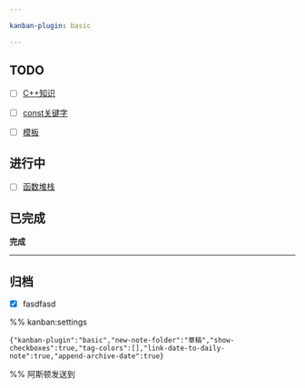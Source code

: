 ```yaml
---

kanban-plugin: basic

---
```


## TODO

- [ ] [C++知识](草稿/C++学习/C++知识.md)
- [ ] [const关键字](草稿/C++学习/const关键字.md)
- [ ] [模板](草稿/C++学习/模板.md)


## 进行中

- [ ] [函数堆栈](草稿/函数堆栈.md)


## 已完成

**完成**


***

## 归档

- [x] fasdfasd

%% kanban:settings
```
{"kanban-plugin":"basic","new-note-folder":"草稿","show-checkboxes":true,"tag-colors":[],"link-date-to-daily-note":true,"append-archive-date":true}
```
%%
阿斯顿发送到